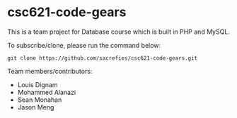 # csc621-code-gears
This is a team project for Database course which is built in PHP and MySQL.

To subscribe/clone, please run the command below:
```
git clone https://github.com/sacrefies/csc621-code-gears.git
```

Team members/contributors:
  - Louis Dignam
  - Mohammed Alanazi
  - Sean Monahan
  - Jason Meng
